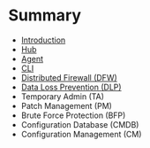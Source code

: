 # Summary

* [Introduction](README.md)
* [Hub](hub.md)
* [Agent](agent.md)
* [CLI](cli.md)
* [Distributed Firewall \(DFW\)](distributed-firewall.md)
* [Data Loss Prevention \(DLP\)](data-loss-prevention-dlp.md)
* Temporary Admin \(TA\)
* Patch Management \(PM\)
* Brute Force Protection \(BFP\)
* Configuration Database \(CMDB\)
* Configuration Management \(CM\)


